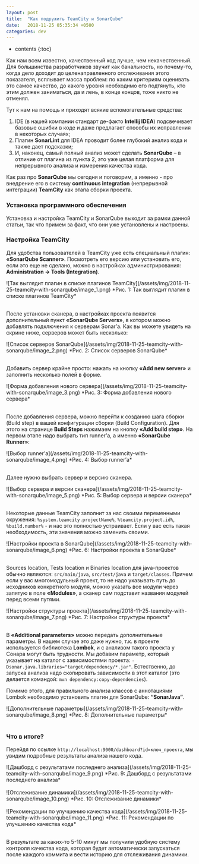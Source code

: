 ```yaml
---
layout: post
title:  "Как подружить TeamCity и SonarQube"
date:   2018-11-25 05:35:34 +0500
categories: dev
---
```


* contents
{:toc}

Как нам всем известно, качественный код лучше, чем некачественный. Для большинства разработчиков звучит как банальность, но почему-то, когда дело доходит до целенаправленного отслеживания этого показателя, всплывает масса проблем: по каким критериям оценивать это самое качество, до какого уровня необходимо его подтянуть, кто этим должен заниматься, да и лень, в конце концов, тоже никто не отменял. 

Тут к нам на помощь и приходят всякие вспомогательные средства:
1.	IDE (в нашей компании стандарт де-факто **Intellij IDEA**) подсвечивает базовые ошибки в коде и даже предлагает способы их исправления в некоторых случаях;
2.	Плагин **SonarLint** для IDEA проводит более глубокий анализ кода и также дает подсказки;
3.	И, наконец, самый полный анализ может сделать **SonarQube** – в отличие от плагина из пункта 2, это уже целая платформа для непрерывного анализа и измерения качества кода.

Как раз про **SonarQube** мы сегодня и поговорим, а именно - про внедрение его в систему **continuous integration** (непрерывной интеграции) **TeamCity** как этапа сборки проекта.

### Установка программного обеспечения
Установка и настройка TeamCity и SonarQube выходит за рамки данной статьи, так что примем за факт, что они уже установлены и настроены.

### Настройка TeamCity
Для удобства пользователей в TeamCity уже есть специальный плагин: **«SonarQube Scanner»**. Посмотреть его версию или установить его, если это еще не сделано, можно в настройках администрирования: **Administration -> Tools (Integration)**.

<div class="img_container">
![Так выглядит плагин в списке плагинов TeamCity](/assets/img/2018-11-25-teamcity-with-sonarqube/image_1.png)
*Рис. 1: Так выглядит плагин в списке плагинов TeamCity*
</div>
<br />

После установки сканера, в настройках проекта появится дополнительный пункт **«SonarQube Servers»**, в котором можно добавлять подключения к серверам Sonar’а. Как вы можете увидеть на скрине ниже, серверов может быть несколько:

<div class="img_container">
![Список серверов SonarQube](/assets/img/2018-11-25-teamcity-with-sonarqube/image_2.png)
*Рис. 2: Список серверов SonarQube*
</div>
<br />

Добавить сервер крайне просто: нажать на кнопку **«Add new server»** и заполнить несколько полей в форме.

<div class="img_container">
![Форма добавления нового сервера](/assets/img/2018-11-25-teamcity-with-sonarqube/image_3.png)
*Рис. 3: Форма добавления нового сервера*
</div>
<br />

После добавления сервера, можно перейти к созданию шага сборки (Build step) в вашей конфигурации сборки (Build Configuration). Для этого на странице **Build Steps** нажимаем на кнопку **«Add build step»**. На первом этапе надо выбрать тип runner’а, а именно **«SonarQube Runner»**:

<div class="img_container">
![Выбор runner’а](/assets/img/2018-11-25-teamcity-with-sonarqube/image_4.png)
*Рис. 4: Выбор runner’а*
</div>
<br />

Далее нужно выбрать сервер и версию сканера. 

<div class="img_container">
![Выбор сервера и версии сканера](/assets/img/2018-11-25-teamcity-with-sonarqube/image_5.png)
*Рис. 5: Выбор сервера и версии сканера*
</div>
<br />

Некоторые данные TeamCity заполнит за нас своими переменными окружения: `%system.teamcity.projectName%`, `%teamcity.project.id%`, `%build.number%` - и нас это полностью устраивает. Если у вас есть такая необходимость, эти значения можно заменить своими.

<div class="img_container">
![Настройки проекта в SonarQube](/assets/img/2018-11-25-teamcity-with-sonarqube/image_6.png)
*Рис. 6: Настройки проекта в SonarQube*
</div>
<br />

Sources location, Tests location и Binaries location для java-проектов обычно являются: `src/main/java`, `src/test/java` и `target/classes`. Причем если у вас многомодульный проект, то не надо указывать путь до исходников конкретного модуля, можно указать все модули через запятую в поле **«Modules»**, а сканер сам подставит названия модулей перед всеми путями.

<div class="img_container">
![Настройки структуры проекта](/assets/img/2018-11-25-teamcity-with-sonarqube/image_7.png)
*Рис. 7: Настройки структуры проекта*
</div>
<br />

В **«Additional parameters»** можно передать дополнительные параметры. В нашем случае это даже нужно, т.к. в проекте используется библиотека **Lombok**, и с анализом такого проекта у Сонара могут быть трудности. Мы добавим параметр, который указывает на каталог с зависимостями проекта: `-Dsonar.java.libraries="target/dependency/*.jar"`. Естественно, до запуска анализа надо скопировать зависимости в этот каталог (это делается командой: `mvn dependency:copy-dependencies`).

Помимо этого, для правильного анализа классов с аннотациями Lombok необходимо установить плагин для SonarQube: **“SonarJava”**.

<div class="img_container">
![Дополнительные параметры](/assets/img/2018-11-25-teamcity-with-sonarqube/image_8.png)
*Рис. 8: Дополнительные параметры*
</div>
<br />

### Что в итоге?
Перейдя по ссылке `http://localhost:9000/dashboard?id=ключ_проекта`, мы увидим подробные результаты анализа нашего кода.

<div class="img_container">
![Дашборд с результатами последнего анализа](/assets/img/2018-11-25-teamcity-with-sonarqube/image_9.png)
*Рис. 9: Дашборд с результатами последнего анализа*
</div>
<br />

<div class="img_container">
![Отслеживание динамики](/assets/img/2018-11-25-teamcity-with-sonarqube/image_10.png)
*Рис. 10: Отслеживание динамики*
</div>
<br />

<div class="img_container">
![Рекомендации по улучшению качества кода](/assets/img/2018-11-25-teamcity-with-sonarqube/image_11.png)
*Рис. 11: Рекомендации по улучшению качества кода*
</div>
<br />

В результате за каких-то 5-10 минут мы получили удобную систему контроля качества кода, которая будет автоматически запускаться после каждого коммита и вести историю для отслеживания динамики.
